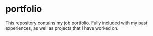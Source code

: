 # portfolio
This repository contains my job portfolio. Fully included with my past experiences, as well as projects that I have worked on.
